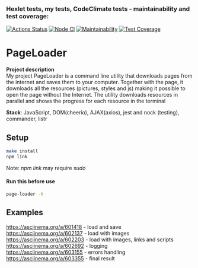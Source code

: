 ### Hexlet tests, my tests, CodeClimate tests - maintainability and test coverage:
[![Actions Status](https://github.com/SergeiKiss/backend-project-4/workflows/hexlet-check/badge.svg)](https://github.com/SergeiKiss/backend-project-4/actions)
[![Node CI](https://github.com/SergeiKiss/backend-project-4/actions/workflows/nodejs.yml/badge.svg)](https://github.com/SergeiKiss/backend-project-4/actions/workflows/nodejs.yml)
[![Maintainability](https://api.codeclimate.com/v1/badges/c73eb658a988d062c6f8/maintainability)](https://codeclimate.com/github/SergeiKiss/backend-project-4/maintainability)
[![Test Coverage](https://api.codeclimate.com/v1/badges/c73eb658a988d062c6f8/test_coverage)](https://codeclimate.com/github/SergeiKiss/backend-project-4/test_coverage)

# PageLoader

**Project description**<br>
My project PageLoader is a command line utility that downloads pages from the internet and saves them to your computer. Together with the page, it downloads all the resources (pictures, styles and js) making it possible to open the page without the Internet. The utility downloads resources in parallel and shows the progress for each resource in the terminal

**Stack**: JavaScript, DOM(cheerio), AJAX(axios), jest and nock (testing), commander, listr

## Setup
```bash
make install
npm link
```
Note: *npm link* may require *sudo*

#### Run this before use
```bash
page-loader -h
```

## Examples

https://asciinema.org/a/601418 - load and save <br>
https://asciinema.org/a/602137 - load with images <br>
https://asciinema.org/a/602203 - load with images, links and scripts <br>
https://asciinema.org/a/602692 - logging <br>
https://asciinema.org/a/603155 - errors handling <br>
https://asciinema.org/a/603355 - final result
